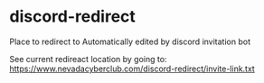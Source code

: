 # discord-redirect
Place to redirect to
Automatically edited by discord invitation bot

See current redireact location by going to:
  https://www.nevadacyberclub.com/discord-redirect/invite-link.txt
